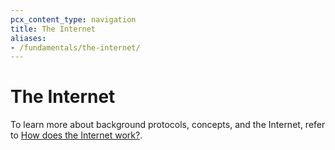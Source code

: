 ```yaml
---
pcx_content_type: navigation
title: The Internet
aliases:
- /fundamentals/the-internet/
---
```


# The Internet

To learn more about background protocols, concepts, and the Internet, refer to [How does the Internet work?](https://www.cloudflare.com/learning/network-layer/how-does-the-internet-work/).
